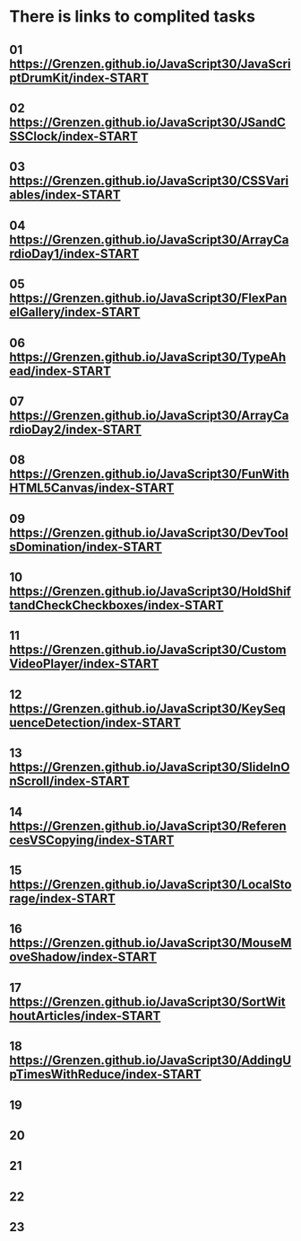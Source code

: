 # There is links to complited tasks

## 01 https://Grenzen.github.io/JavaScript30/JavaScriptDrumKit/index-START

## 02 https://Grenzen.github.io/JavaScript30/JSandCSSClock/index-START

## 03 https://Grenzen.github.io/JavaScript30/CSSVariables/index-START

## 04 https://Grenzen.github.io/JavaScript30/ArrayCardioDay1/index-START

## 05 https://Grenzen.github.io/JavaScript30/FlexPanelGallery/index-START

## 06 https://Grenzen.github.io/JavaScript30/TypeAhead/index-START

## 07 https://Grenzen.github.io/JavaScript30/ArrayCardioDay2/index-START

## 08 https://Grenzen.github.io/JavaScript30/FunWithHTML5Canvas/index-START

## 09 https://Grenzen.github.io/JavaScript30/DevToolsDomination/index-START

## 10 https://Grenzen.github.io/JavaScript30/HoldShiftandCheckCheckboxes/index-START

## 11 https://Grenzen.github.io/JavaScript30/CustomVideoPlayer/index-START

## 12 https://Grenzen.github.io/JavaScript30/KeySequenceDetection/index-START

## 13 https://Grenzen.github.io/JavaScript30/SlideInOnScroll/index-START

## 14 https://Grenzen.github.io/JavaScript30/ReferencesVSCopying/index-START

## 15 https://Grenzen.github.io/JavaScript30/LocalStorage/index-START

## 16 https://Grenzen.github.io/JavaScript30/MouseMoveShadow/index-START

## 17 https://Grenzen.github.io/JavaScript30/SortWithoutArticles/index-START

## 18 https://Grenzen.github.io/JavaScript30/AddingUpTimesWithReduce/index-START

## 19 

## 20

## 21

## 22

## 23 